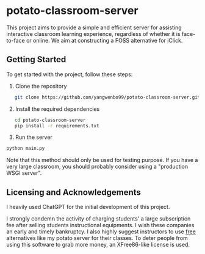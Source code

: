 # potato-classroom-server

This project aims to provide a simple and efficient server for assisting interactive classroom learning experience, regardless of whether it is face-to-face or online.  We aim at constructing a FOSS alternative for iClick. 

## Getting Started

To get started with the project, follow these steps:

1. Clone the repository
```bash
   git clone https://github.com/yangwenbo99/potato-classroom-server.git
```
2. Install the required dependencies
```bash
   cd potato-classroom-server
   pip install -r requirements.txt
```
3. Run the server
```bash
python main.py
```

Note that this method should only be used for testing purpose.  If you have a very large classroom, you should probably consider using a "production WSGI server". 

## Licensing and Acknowledgements

I heavily used ChatGPT for the initial development of this project. 

I strongly condemn the activity of charging students' a large subscription fee after selling students instructional equipments.  I wish these companies an early and timely bankruptcy.  I also highly suggest instructors to use [free](https://www.gnu.org/education/education.html#content) alternatives like my potato server for their classes.  To deter people from using this software to grab more money, an XFree86-like license is used. 

